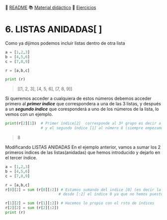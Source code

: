 :page_with_curl: [README](../README.md) :books: [Material didáctico](/documentation/indicedocu.md) :pencil: [Ejercicios](/tests/indicetests.md)


# 6. LISTAS ANIDADAS[ ]

Como ya dijimos podemos incluir listas dentro de otra lista

````python
a = [1,2,3]
b = [4,5,6]
c = [7,8,9]

r = [a,b,c]

print (r)
````
> [[1, 2, 3], [4, 5, 6], [7, 8, 9]]

Si queremos acceder a cualquiera de estos números debemos acceder primero al _**primer índice**_
que correspondera a una de las 3 listas, y después a un _**segundo índice**_ que coresponderá a uno de los números
de la lista, lo vemos con un ejemplo.
````python
print(r[2][1])  # Primer índice[2]  corresponde al 3º grupo es decir a la lista "c"
                # y el segundo índice [1] al número 8 (siempre empezamos a contar desde el índice 0)
````
> 8

Modificando LISTAS ANIDADAS
En el ejemplo anterior, vamos a sumar los 2 primeros índices de las listas(anidadas) que hemos introducido y dejarlo en el tercer índice.

````python
a = [1,2,3]
b = [4,5,6]
c = [7,8,9]

r = [a,b,c]
r[0][2] = sum (r[0][:2]) # Estamos sumando del indice [0] (es decir la antigua lista "a" ahora anidada en "r")
                        # desde [:2] el índice 0 ya que no hemos puesto inicio alguno hasta el índice 2 (recordemos que este último no se toma)

r[1][2] = sum (r[1][:2]) # Hacemos lo propio con el rsto de índices
r[2][2] = sum (r[2][:2]) 
print (r)
````
